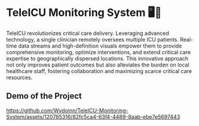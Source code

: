# TeleICU Monitoring System 🖥️🎦

TeleICU revolutionizes critical care delivery. Leveraging advanced technology, a single clinician remotely oversees multiple ICU patients. Real-time data streams and high-definition visuals empower them to provide comprehensive monitoring, optimize interventions, and extend critical care expertise to geographically dispersed locations. This innovative approach not only improves patient outcomes but also alleviates the burden on local healthcare staff, fostering collaboration and maximizing scarce critical care resources.

## Demo of the Project
https://github.com/Wydoinn/TeleICU-Monitoring-System/assets/120785316/82fc5ca4-63f4-4489-8aab-ebe7e5697443
